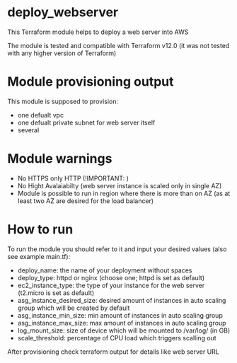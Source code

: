 # deploy_webserver

This Terraform module helps to deploy a web server into AWS

The module is tested and compatible with Terraform v12.0 (it was not tested with any higher version of Terraform)


# Module provisioning output

This module is supposed to provision:

- one defualt vpc
- one defualt private subnet for web server itself
- several 

# Module warnings

- No HTTPS only HTTP (!IMPORTANT: )
- No Hight Avalaiabilty (web server instance is scaled only in single AZ)
- Module is possible to run in region where there is more than on AZ (as at least two AZ are desired for the load balancer)


# How to run

To run the module you should refer to it and input your desired values (also see example main.tf):

- deploy_name: the name of your deployment without spaces
- deploy_type: httpd or nginx (choose one; httpd is set as default)
- ec2_instance_type: the type of your instance for the web server (t2.micro is set as default)
- asg_instance_desired_size: desired amount of instances in auto scaling group which will be created by default
- asg_instance_min_size: min amount of instances in auto scaling group
- asg_instance_max_size: max amount of instances in auto scaling group
- log_mount_size: size of device which will be mounted to /var/log/ (in GB)
- scale_threshold: percentage of CPU load which triggers scalling out

After provisioning check terraform output for details like web server URL
